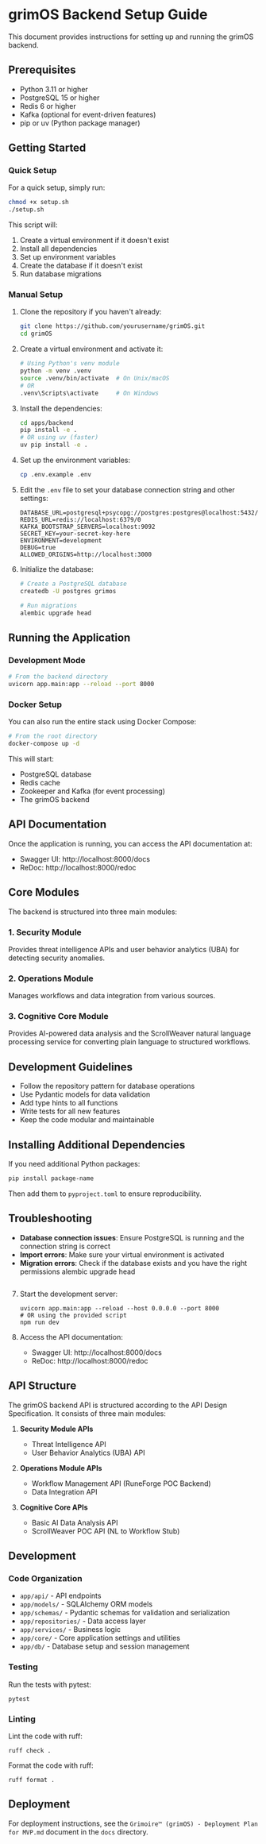 # grimOS Backend Setup Guide

This document provides instructions for setting up and running the grimOS backend.

## Prerequisites

- Python 3.11 or higher
- PostgreSQL 15 or higher
- Redis 6 or higher
- Kafka (optional for event-driven features)
- pip or uv (Python package manager)

## Getting Started

### Quick Setup

For a quick setup, simply run:

```bash
chmod +x setup.sh
./setup.sh
```

This script will:
1. Create a virtual environment if it doesn't exist
2. Install all dependencies
3. Set up environment variables
4. Create the database if it doesn't exist
5. Run database migrations

### Manual Setup

1. Clone the repository if you haven't already:
   ```bash
   git clone https://github.com/yourusername/grimOS.git
   cd grimOS
   ```

2. Create a virtual environment and activate it:
   ```bash
   # Using Python's venv module
   python -m venv .venv
   source .venv/bin/activate  # On Unix/macOS
   # OR
   .venv\Scripts\activate     # On Windows
   ```

3. Install the dependencies:
   ```bash
   cd apps/backend
   pip install -e .
   # OR using uv (faster)
   uv pip install -e .
   ```

4. Set up the environment variables:
   ```bash
   cp .env.example .env
   ```

5. Edit the `.env` file to set your database connection string and other settings:
   ```
   DATABASE_URL=postgresql+psycopg://postgres:postgres@localhost:5432/grimos
   REDIS_URL=redis://localhost:6379/0
   KAFKA_BOOTSTRAP_SERVERS=localhost:9092
   SECRET_KEY=your-secret-key-here
   ENVIRONMENT=development
   DEBUG=true
   ALLOWED_ORIGINS=http://localhost:3000
   ```

6. Initialize the database:
   ```bash
   # Create a PostgreSQL database
   createdb -U postgres grimos

   # Run migrations
   alembic upgrade head
   ```

## Running the Application

### Development Mode

```bash
# From the backend directory
uvicorn app.main:app --reload --port 8000
```

### Docker Setup

You can also run the entire stack using Docker Compose:

```bash
# From the root directory
docker-compose up -d
```

This will start:
- PostgreSQL database
- Redis cache
- Zookeeper and Kafka (for event processing)
- The grimOS backend

## API Documentation

Once the application is running, you can access the API documentation at:

- Swagger UI: http://localhost:8000/docs
- ReDoc: http://localhost:8000/redoc

## Core Modules

The backend is structured into three main modules:

### 1. Security Module

Provides threat intelligence APIs and user behavior analytics (UBA) for detecting security anomalies.

### 2. Operations Module

Manages workflows and data integration from various sources.

### 3. Cognitive Core Module

Provides AI-powered data analysis and the ScrollWeaver natural language processing service for converting plain language to structured workflows.

## Development Guidelines

- Follow the repository pattern for database operations
- Use Pydantic models for data validation
- Add type hints to all functions
- Write tests for all new features
- Keep the code modular and maintainable

## Installing Additional Dependencies

If you need additional Python packages:

```bash
pip install package-name
```

Then add them to `pyproject.toml` to ensure reproducibility.

## Troubleshooting

- **Database connection issues**: Ensure PostgreSQL is running and the connection string is correct
- **Import errors**: Make sure your virtual environment is activated
- **Migration errors**: Check if the database exists and you have the right permissions
   alembic upgrade head
   ```

7. Start the development server:
   ```
   uvicorn app.main:app --reload --host 0.0.0.0 --port 8000
   # OR using the provided script
   npm run dev
   ```

8. Access the API documentation:
   - Swagger UI: http://localhost:8000/docs
   - ReDoc: http://localhost:8000/redoc

## API Structure

The grimOS backend API is structured according to the API Design Specification. It consists of three main modules:

1. **Security Module APIs**
   - Threat Intelligence API
   - User Behavior Analytics (UBA) API

2. **Operations Module APIs**
   - Workflow Management API (RuneForge POC Backend)
   - Data Integration API

3. **Cognitive Core APIs**
   - Basic AI Data Analysis API
   - ScrollWeaver POC API (NL to Workflow Stub)

## Development

### Code Organization

- `app/api/` - API endpoints
- `app/models/` - SQLAlchemy ORM models
- `app/schemas/` - Pydantic schemas for validation and serialization
- `app/repositories/` - Data access layer
- `app/services/` - Business logic
- `app/core/` - Core application settings and utilities
- `app/db/` - Database setup and session management

### Testing

Run the tests with pytest:
```
pytest
```

### Linting

Lint the code with ruff:
```
ruff check .
```

Format the code with ruff:
```
ruff format .
```

## Deployment

For deployment instructions, see the `Grimoire™ (grimOS) - Deployment Plan for MVP.md` document in the `docs` directory.
